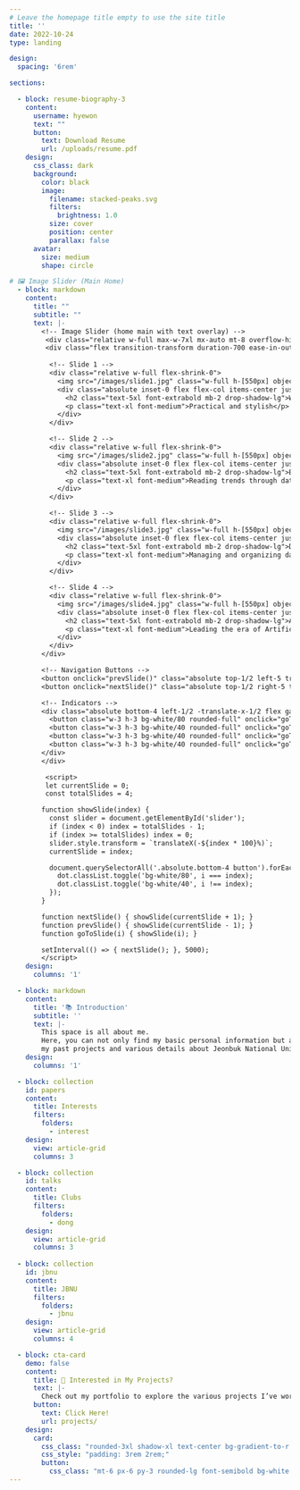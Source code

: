 ```yaml
---
# Leave the homepage title empty to use the site title
title: ''
date: 2022-10-24
type: landing

design:
  spacing: '6rem'

sections:

  - block: resume-biography-3
    content:
      username: hyewon
      text: ""
      button:
        text: Download Resume
        url: /uploads/resume.pdf
    design:
      css_class: dark
      background:
        color: black
        image:
          filename: stacked-peaks.svg
          filters:
            brightness: 1.0
          size: cover
          position: center
          parallax: false
      avatar:
        size: medium
        shape: circle

# 🖼️ Image Slider (Main Home)
  - block: markdown
    content:
      title: ""
      subtitle: ""
      text: |-
        <!-- Image Slider (home main with text overlay) -->
         <div class="relative w-full max-w-7xl mx-auto mt-8 overflow-hidden rounded-2xl shadow-xl">
         <div class="flex transition-transform duration-700 ease-in-out" id="slider">
          
          <!-- Slide 1 -->
          <div class="relative w-full flex-shrink-0">
            <img src="/images/slide1.jpg" class="w-full h-[550px] object-cover opacity-70" alt="Slide 1">
            <div class="absolute inset-0 flex flex-col items-center justify-center text-white text-center">
              <h2 class="text-5xl font-extrabold mb-2 drop-shadow-lg">Web Service Design</h2>
              <p class="text-xl font-medium">Practical and stylish</p>
            </div>
          </div>

          <!-- Slide 2 -->
          <div class="relative w-full flex-shrink-0">
            <img src="/images/slide2.jpg" class="w-full h-[550px] object-cover opacity-70" alt="Slide 2">
            <div class="absolute inset-0 flex flex-col items-center justify-center text-white text-center">
              <h2 class="text-5xl font-extrabold mb-2 drop-shadow-lg">Big Data</h2>
              <p class="text-xl font-medium">Reading trends through data</p>
            </div>
          </div>

          <!-- Slide 3 -->
          <div class="relative w-full flex-shrink-0">
            <img src="/images/slide3.jpg" class="w-full h-[550px] object-cover opacity-70" alt="Slide 3">
            <div class="absolute inset-0 flex flex-col items-center justify-center text-white text-center">
              <h2 class="text-5xl font-extrabold mb-2 drop-shadow-lg">Database</h2>
              <p class="text-xl font-medium">Managing and organizing data</p>
            </div>
          </div>

          <!-- Slide 4 -->
          <div class="relative w-full flex-shrink-0">
            <img src="/images/slide4.jpg" class="w-full h-[550px] object-cover opacity-70" alt="Slide 4">
            <div class="absolute inset-0 flex flex-col items-center justify-center text-white text-center">
              <h2 class="text-5xl font-extrabold mb-2 drop-shadow-lg">AI</h2>
              <p class="text-xl font-medium">Leading the era of Artificial Intelligence</p>
            </div>
          </div>
        </div>

        <!-- Navigation Buttons -->
        <button onclick="prevSlide()" class="absolute top-1/2 left-5 transform -translate-y-1/2 bg-black/40 text-white px-4 py-2 rounded-full hover:bg-black/70 text-2xl">‹</button>
        <button onclick="nextSlide()" class="absolute top-1/2 right-5 transform -translate-y-1/2 bg-black/40 text-white px-4 py-2 rounded-full hover:bg-black/70 text-2xl">›</button>

        <!-- Indicators -->
        <div class="absolute bottom-4 left-1/2 -translate-x-1/2 flex gap-2">
          <button class="w-3 h-3 bg-white/80 rounded-full" onclick="goToSlide(0)"></button>
          <button class="w-3 h-3 bg-white/40 rounded-full" onclick="goToSlide(1)"></button>
          <button class="w-3 h-3 bg-white/40 rounded-full" onclick="goToSlide(2)"></button>
          <button class="w-3 h-3 bg-white/40 rounded-full" onclick="goToSlide(3)"></button>
        </div>
        </div>

         <script>
         let currentSlide = 0;
         const totalSlides = 4;

        function showSlide(index) {
          const slider = document.getElementById('slider');
          if (index < 0) index = totalSlides - 1;
          if (index >= totalSlides) index = 0;
          slider.style.transform = `translateX(-${index * 100}%)`;
          currentSlide = index;

          document.querySelectorAll('.absolute.bottom-4 button').forEach((dot, i) => {
            dot.classList.toggle('bg-white/80', i === index);
            dot.classList.toggle('bg-white/40', i !== index);
          });
        }

        function nextSlide() { showSlide(currentSlide + 1); }
        function prevSlide() { showSlide(currentSlide - 1); }
        function goToSlide(i) { showSlide(i); }

        setInterval(() => { nextSlide(); }, 5000);
        </script>
    design:
      columns: '1'

  - block: markdown
    content:
      title: '📚 Introduction'
      subtitle: ''
      text: |-  
        This space is all about me.  
        Here, you can not only find my basic personal information but also explore  
        my past projects and various details about Jeonbuk National University. Feel free to look around!
    design:
      columns: '1'

  - block: collection
    id: papers
    content:
      title: Interests
      filters:
        folders:
          - interest
    design:
      view: article-grid 
      columns: 3

  - block: collection
    id: talks
    content:
      title: Clubs
      filters:
        folders:
          - dong  
    design:
      view: article-grid
      columns: 3
          
  - block: collection
    id: jbnu
    content:
      title: JBNU
      filters:
        folders:
          - jbnu
    design:
      view: article-grid
      columns: 4

  - block: cta-card
    demo: false
    content:
      title: 🚀 Interested in My Projects?
      text: |-
        Check out my portfolio to explore the various projects I’ve worked on so far.
      button:
        text: Click Here!
        url: projects/
    design:
      card:
        css_class: "rounded-3xl shadow-xl text-center bg-gradient-to-r from-blue-500 to-blue-700 hover:from-blue-600 hover:to-blue-800 transition-all duration-300 ease-out"
        css_style: "padding: 3rem 2rem;"
        button:
          css_class: "mt-6 px-6 py-3 rounded-lg font-semibold bg-white text-blue-600 hover:bg-blue-600 hover:text-white transition-all duration-300 ease-in-out"
---
```


